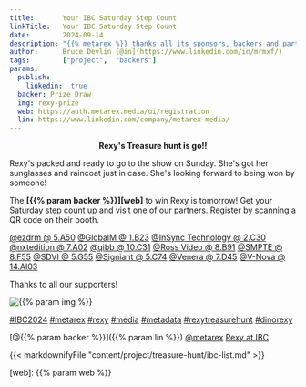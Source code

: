 ```yaml
---
title:       Your IBC Saturday Step Count
linkTitle:   Your IBC Saturday Step Count
date:        2024-09-14
description: "{{% metarex %}} thanks all its sponsors, backers and partners"
author:      Bruce Devlin [@in](https://www.linkedin.com/in/mrmxf/)
tags:        ["project",  "backers"]
params:
  publish:
    linkedin:  true
  backer: Prize Draw
  img: rexy-prize
  web: https://auth.metarex.media/ui/registration
  lin: https://www.linkedin.com/company/metarex-media/
---
```


**<p style="text-align:center;"><span class="ui red text">Rexy's Treasure hunt is go!!</span></p>**

Rexy's packed and ready to go to the show on Sunday. She's got her sunglasses
and raincoat just in case. She's looking forward to being won by someone!

The **[{{% param backer %}}][web]** to win Rexy is tomorrow! Get your Saturday
step count up and visit one of our partners. Register by scanning a QR code on
their booth.

[@ezdrm @ 5.A50](https://ibc2024.mapyourshow.com/8_0/floorplan/?hallID=K&selectedBooth=5.A50)
[@GlobalM @ 1.B23](https://ibc2024.mapyourshow.com/8_0/floorplan/?st=keyword&hallID=A&selectedBooth=1.B23)
[@InSync Technology @ 2.C30](https://ibc2024.mapyourshow.com/8_0/floorplan/?hallID=M&selectedBooth=2.C30)
[@nxtedition @ 7.A02](https://ibc2024.mapyourshow.com/8_0/floorplan/?hallID=C&selectedBooth=7.A02)
[@qibb @ 10.C31](https://ibc2024.mapyourshow.com/8_0/floorplan/?st=keyword&sv=10..c31&hallID=F&selectedBooth=10.C31)
[@Ross Video @ 8.B91](https://ibc2024.mapyourshow.com/8_0/floorplan/?hallID=D&selectedBooth=8.B91)
[@SMPTE @ 8.F55](https://ibc2024.mapyourshow.com/8_0/floorplan/?st=keyword&sv=smpte&hallID=D&selectedBooth=8.F55)
[@SDVI @ 5.G55](https://ibc2024.mapyourshow.com/8_0/floorplan/?hallID=K&selectedBooth=5.G55)
[@Signiant @ 5.C74](https://ibc2024.mapyourshow.com/8_0/floorplan/?st=keyword&sv=Signiant&hallID=K&selectedBooth=5.C74)
[@Venera @ 7.D45](https://ibc2024.mapyourshow.com/8_0/floorplan/?hallID=C&selectedBooth=7.D45)
[@V-Nova @ 14.AI03](https://ibc2024.mapyourshow.com/8_0/floorplan/?st=keyword&hallID=J&sv=V-NOVA&selectedBooth=14.AI03)

Thanks to all our supporters!

<img  class = "ui centered large bordered rounded image" src = "featured-{{% param img
%}}.png" alt = "{{% param img %}}">

[#IBC2024](https://www.linkedin.com/search/results/all/?keywords=%23IBC2024)
[#metarex](https://www.linkedin.com/search/results/all/?keywords=%23metarex)
[#rexy](https://www.linkedin.com/search/results/all/?keywords=%23rexy)
[#media](https://www.linkedin.com/search/results/all/?keywords=%23media)
[#metadata](https://www.linkedin.com/search/results/all/?keywords=%23metadata)
[#rexytreasurehunt](https://www.linkedin.com/search/results/all/?keywords=%23rexytreasurehunt)
[#dinorexy](https://www.linkedin.com/search/results/all/?keywords=%23dinorexy)

<i class = "linkedin icon"></i>[@{{% param backer %}}]({{% param lin %}})
<i class = "linkedin icon"></i>[@metarex][limrx]
<i class = "linkedin icon"></i>[Rexy at IBC][lirxy]

{{< markdownifyFile "content/project/treasure-hunt/ibc-list.md" >}}

[web]:    {{% param web %}}

[limrx]:   https://uk.linkedin.com/company/metarex-media
[lirxy]:   https://www.linkedin.com/search/results/all/?keywords=%23ibc2024%20%23metarex%20%23rexy
[rxydraw]: https://ibc2024.mapyourshow.com/8_0/floorplan/?st=keyword&hallID=J&sv=V-NOVA&selectedBooth=14.AI03
[ths]:     https://auth.metarex.media/ui/registration
[thp]:     /project/treasure-hunt/
